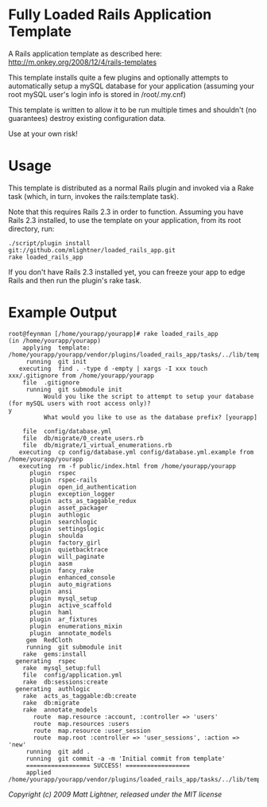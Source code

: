 Fully Loaded Rails Application Template
=======================================

A Rails application template as described here: http://m.onkey.org/2008/12/4/rails-templates

This template installs quite a few plugins and optionally attempts to automatically setup a mySQL database for
your application (assuming your root mySQL user's login info is stored in /root/.my.cnf)

This template is written to allow it to be run multiple times and shouldn't (no guarantees) destroy
existing configuration data.

Use at your own risk!


Usage
=====

This template is distributed as a normal Rails plugin and invoked via a Rake task (which, in turn, invokes the
rails:template task).

Note that this requires Rails 2.3 in order to function.  Assuming you have Rails 2.3 installed, to use the template on
your application, from its root directory, run:

    ./script/plugin install git://github.com/mlightner/loaded_rails_app.git
    rake loaded_rails_app

If you don't have Rails 2.3 installed yet, you can freeze your app to edge Rails and then run the plugin's rake task.


Example Output
==============

    root@feynman [/home/yourapp/yourapp]# rake loaded_rails_app
    (in /home/yourapp/yourapp)
        applying  template: /home/yourapp/yourapp/vendor/plugins/loaded_rails_app/tasks/../lib/template.rb
         running  git init
       executing  find . -type d -empty | xargs -I xxx touch xxx/.gitignore from /home/yourapp/yourapp
    	file  .gitignore
         running  git submodule init
    	      Would you like the script to attempt to setup your database (for mySQL users with root access only)?
    y
    	      What would you like to use as the database prefix? [yourapp]

    	file  config/database.yml
    	file  db/migrate/0_create_users.rb
    	file  db/migrate/1_virtual_enumerations.rb
       executing  cp config/database.yml config/database.yml.example from /home/yourapp/yourapp
       executing  rm -f public/index.html from /home/yourapp/yourapp
          plugin  rspec
          plugin  rspec-rails
          plugin  open_id_authentication
          plugin  exception_logger
          plugin  acts_as_taggable_redux
          plugin  asset_packager
          plugin  authlogic
          plugin  searchlogic
          plugin  settingslogic
          plugin  shoulda
          plugin  factory_girl
          plugin  quietbacktrace
          plugin  will_paginate
          plugin  aasm
          plugin  fancy_rake
          plugin  enhanced_console
          plugin  auto_migrations
          plugin  ansi
          plugin  mysql_setup
          plugin  active_scaffold
          plugin  haml
          plugin  ar_fixtures
          plugin  enumerations_mixin
          plugin  annotate_models
    	 gem  RedCloth
         running  git submodule init
    	rake  gems:install
      generating  rspec
    	rake  mysql_setup:full
    	file  config/application.yml
    	rake  db:sessions:create
      generating  authlogic
    	rake  acts_as_taggable:db:create
    	rake  db:migrate
    	rake  annotate_models
           route  map.resource :account, :controller => 'users'
           route  map.resources :users
           route  map.resource :user_session
           route  map.root :controller => 'user_sessions', :action => 'new'
         running  git add .
         running  git commit -a -m 'Initial commit from template'
         ================== SUCCESS! ==================
         applied  /home/yourapp/yourapp/vendor/plugins/loaded_rails_app/tasks/../lib/template.rb


_Copyright (c) 2009 Matt Lightner, released under the MIT license_
